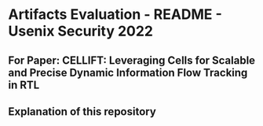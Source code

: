 # Artifacts Evaluation - README - Usenix Security 2022
## For Paper: CELLIFT: Leveraging Cells for Scalable and Precise Dynamic Information Flow Tracking in RTL

## Explanation of this repository
